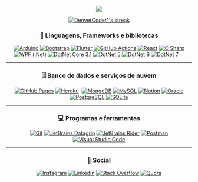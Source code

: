 <p align="center">
  <img src="https://readme-typing-svg.herokuapp.com?color=B5D71F&center=true&vCenter=true&lines=Projetos+perform%C3%A1ticos;Artigos+t%C3%A9cnico%2Fcient%C3%ADficos;Tecnologias+altamente+atualizadas;Gest%C3%A3o+de+projetos+e+equipes">
</p>

<p align="center">
  <a href="https://git.io/streak-stats">
    <img title="🔥 Get streak stats for your profile at git.io/streak-stats" alt="DenverCoder1's streak" src="http://github-readme-streak-stats.herokuapp.com?user=BrewertonSantos&theme=merko&hide_border=true&date_format=M%20j%5B%2C%20Y%5D&locale=pt-br&background=DD272700"/>
  </a>
</p>

<h3 align="center"> 🧰 Linguagens, Frameworks e bibliotecas </h3>

<p align="center">
    <a href="#"><img alt="Arduino" src="https://img.shields.io/badge/-Arduino-00979D?logo=Arduino&logoColor=white"></a>
    <a href="#"><img alt="Bootstrap" src="https://img.shields.io/badge/Bootstrap-7952B3.svg?logo=bootstrap&logoColor=white"></a>
    <a href="#"><img alt="Flutter" src="https://img.shields.io/badge/Flutter-02569B.svg?logo=flutter&logoColor=white"></a>
    <a href="#"><img alt="GitHub Actions" src="https://img.shields.io/badge/GitHub%20Actions-2671E5.svg?logo=github%20actions&logoColor=white"></a>
    <a href="#"><img alt="React" src="https://img.shields.io/badge/React-20232a.svg?logo=react&logoColor=%2361DAFB"></a>
    <a href="#"><img alt="C Sharp" src="https://img.shields.io/badge/--5C2D91?logo=csharp"></a>
    <a href="#"><img alt="WPF (.Net)" src="https://img.shields.io/badge/WPF-5C2D91?logo=.net&logoColor=white"></a>
    <a href="#"><img alt="DotNet Core 3.1" src="https://img.shields.io/badge/-.NET%20Core%203.1-5C2D91?logo=dotnet"></a>
    <a href="#"><img alt="DotNet 5" src="https://img.shields.io/badge/-.NET%205-6D429C?logo=dotnet"></a>
    <a href="#"><img alt="DotNet 6" src="https://img.shields.io/badge/-.NET%206-5C2D91?logo=dotnet"></a>
    <a href="#"><img alt="DotNet 7" src="https://img.shields.io/badge/-.NET%207-6D429C?logo=dotnet"></a>
    <a href="#"><img alt="" src=""></a>
    <a href="#"><img alt="" src=""></a>
    <a href="#"><img alt="" src=""></a>
    <a href="#"><img alt="" src=""></a>
</p>

<hr/>

<h3 align="center"> 🗄️ Banco de dados e serviços de nuvem </h3>

<p align="center">
    <a href="#"><img alt="GitHub Pages" src="https://img.shields.io/badge/GitHub%20Pages-327FC7.svg?logo=github&logoColor=white"></a>
    <a href="#"><img alt="Heroku" src="https://img.shields.io/badge/Heroku-430098.svg?logo=heroku&logoColor=white"></a>
    <a href="#"><img alt "Microsoft SQL Server" src="https://img.shields.io/badge/-MS%20SQL%20Server-CF0000?logo=microsoftsqlserver"></a>
    <a href="#"><img alt="MongoDB" src ="https://img.shields.io/badge/MongoDB-4ea94b.svg?logo=mongodb&logoColor=white"></a>
    <a href="#"><img alt="MySQL" src="https://img.shields.io/badge/MySQL-00f.svg?logo=mysql&logoColor=white"></a>
    <a href="#"><img alt="Notion" src="https://img.shields.io/badge/Notion-010101.svg?logo=notion&logoColor=white"></a>
    <a href="#"><img alt="Oracle" src ="https://img.shields.io/badge/Oracle-F00000.svg?logo=oracle&logoColor=white"></a>
    <a href="#"><img alt="PostgreSQL" src ="https://img.shields.io/badge/PostgreSQL-316192.svg?logo=postgresql&logoColor=white"></a>
    <a href="#"><img alt="SQLite" src ="https://img.shields.io/badge/SQLite-07405e.svg?logo=sqlite&logoColor=white"></a>
</p>

<hr/>

<h3 align="center"> 💻 Programas e ferramentas </h3>

<p align="center">
    <a href="#"><img alt="Git" src="https://img.shields.io/badge/Git-F05033.svg?logo=git&logoColor=white"></a>
    <a href="#"><img alt="JetBrains Datagrip" src="https://img.shields.io/badge/-Jetbrains%20DataGrip-302E31?logo=datagrip"></a>
    <a href="#"><img alt="JetBrains Rider" src="https://img.shields.io/badge/-Jetbrains%20Rider-302E31?logo=rider"></a>
    <a href="#"><img alt="Postman" src="https://img.shields.io/badge/Postman-FF6C37?logo=postman&logoColor=white"></a>
    <a href="#"><img alt="Visual Studio Code" src="https://img.shields.io/badge/Visual%20Studio%20Code-0078d7.svg?logo=visual-studio-code&logoColor=white"></a>
</p>

<hr/>

<h3 align="center"> 👥 Social </h3>

<p align="center">
  <a href="https://www.instagram.com/brewerton.santos/"><img alt="Instagram" src="https://img.shields.io/badge/-Instagram-FFF?logo=instagram"></a>
  <a href="https://www.linkedin.com/in/brewertonsantos/"><img alt="LinkedIn" src="https://img.shields.io/badge/-LinkedIn-0A66C2?logo=linkedin"></a>
  <a href="https://pt.stackoverflow.com/users/92919/brewerton-santos"><img alt="Stack Overflow" src="https://img.shields.io/badge/-Stack%20Overflow-FE7A16?logo=stack-overflow&logoColor=white"></a>
  <a href="https://pt.quora.com/profile/Brewerton-Santos"><img alt="Quora" src="https://img.shields.io/badge/-Quora-C44F4C?logo=quora"></a>
</p>
